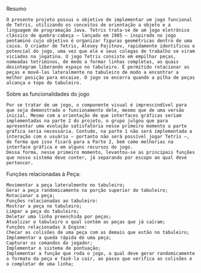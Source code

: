 Resumo

	O presente projeto possui o objetivo de implementar um jogo funcional de Tetris, utilizando os conceitos de orientação a objeto e a linguagem de programação Java. Tetris trata-se de um jogo eletrônico clássico de quebra-cabeça — lançado em 1985 — inspirado no jogo pentaminó cujo objetivo é organizar figuras geométricas dentro de uma caixa. O criador de Tetris, Alexey Pajitnov, rapidamente identificou o potencial do jogo, uma vez que ele e seus colegas de trabalho se viram viciados na jogatina. O jogo Tetris consiste em empilhar peças, nomeadas tetriminos, de modo a formar linhas completas, as quais desintegram liberando espaço no tabuleiro. É permitido rotacionar as peças e movê-las lateralmente no tabuleiro de modo a encontrar a melhor posição para encaixe. O jogo se encerra quando a pilha de peças alcança o topo do tabuleiro.

Sobre as funcionalidades do jogo

	Por se tratar de um jogo, o componente visual é imprescindível para que seja demonstrado o funcionamento dele, mesmo que de uma versão inicial. Mesmo com a orientação de que interfaces gráficas seriam implementadas na parte 2 do projeto, o grupo julgou que para apresentar uma evolução satisfatória nesse primeiro momento a parte gráfica seria necessária. Contudo, na parte 1 não será implementada a interação com o usuário — portanto não será possível jogar Tetris —, de forma que isso ficará para a Parte 2, bem como melhorias na interface gráfica e em alguns recursos do jogo.
	Dessa forma, nesse primeiro momento, levantou-se as principais funções que nosso sistema deve conter, já separando por escopo ao qual deve pertencer. 

Funções relacionadas à Peça:

	Movimentar a peça lateralmente no tabuleiro;
	Gerar a peça randomicamente na porção superior do tabuleiro;
	Rotacionar a peça;
	Funções relacionadas ao tabuleiro:
	Mostrar a peça no tabuleiro;
	Limpar a peça do tabuleiro; 
	Deletar uma linha preenchida por peças;
	Atualizar o tabuleiro o qual contém as peças que já caíram;
	Funções relacionadas à Engine:
	Checar as colisões de uma peça com as demais que estão no tabuleiro;
	Implementar a queda rápida de uma peça;
	Capturar os comandos do jogador;
	Implementar o sistema de pontuação;
	Implementar a função que roda o jogo, a qual deve gerar randomicamente o formato da peça e fazê-la cair, ao passo que verifica as colisões e o completar de uma linha; 
